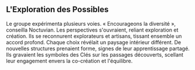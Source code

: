 ## L'Exploration des Possibles

Le groupe expérimenta plusieurs voies. « Encourageons la diversité », conseilla Noctuvian. Les perspectives s'ouvraient, reliant exploration et création. Ils se reconnurent explorateurs et artisans, tissant ensemble un accord profond. Chaque choix révélait un paysage intérieur différent. De nouvelles structures prenaient forme, signes de leur apprentissage partagé. Ils gravaient les symboles des Clés sur les passages découverts, scellant leur engagement envers la co-création et l'équilibre.